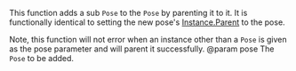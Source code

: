 This function adds a sub `Pose` to the `Pose` by parenting it to it. It is functionally identical to setting the new pose's [Instance.Parent](https://developer.roblox.com/api-reference/property/Instance/Parent) to the pose.

Note, this function will not error when an instance other than a `Pose` is given as the pose parameter and will parent it successfully.
@param pose The `Pose` to be added.